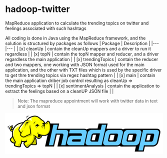 # hadoop-twitter

MapReduce application to calculate the trending topics on twitter and feelings associated with such hashtags

All coding is done in Java using the MapReduce framework, and the solution is structured by packages as follows
| Package 	| Description	|
|---	|---	|
| [x] cleanUp 	| contain the cleanUp mappers and a driver to run it regardless 	|
| [x] topN 	| contain the topN mapper and reducer, and a driver regardless the main application 	|
| [x] trendingTopics 	| contain the reducer and two mappers, one working with JSON format used for the main application, and the other with TXT files which is used by the specific driver to get thre trending topics via regez hashtag pattern 	|
| [x] main 	| contain the main application driber job control resulting as cleanUp => trendingTopics => topN 	|
| [x] sentimentAnalysis 	| contain the application to extract the feelings based on a cleanUP JSON file 	|                                                                          |

>Note: The mapreduce appointment will work with twitter data in text and json format

<img src="assets/hadoop-logo.png" width="580" />
